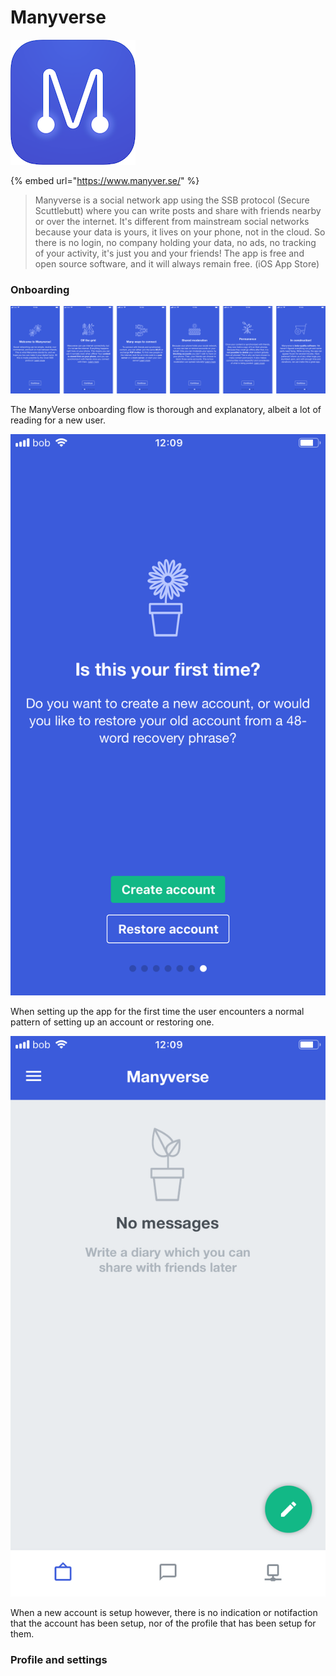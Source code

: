 # Manyverse

![](../../.gitbook/assets/manyverse-icon-small.png)

{% embed url="https://www.manyver.se/" %}

> Manyverse is a social network app using the SSB protocol \(Secure Scuttlebutt\) where you can write posts and share with friends nearby or over the internet. It's different from mainstream social networks because your data is yours, it lives on your phone, not in the cloud. So there is no login, no company holding your data, no ads, no tracking of your activity, it's just you and your friends! The app is free and open source software, and it will always remain free. \(iOS App Store\)

### Onboarding

![Onboarding flow after opening the app for the first time](../../.gitbook/assets/manyverse-onboard.png)

The ManyVerse onboarding flow is thorough and explanatory, albeit a lot of reading for a new user.

![](../../.gitbook/assets/manyverse-screen-7.PNG)

When setting up the app for the first time the user encounters a normal pattern of setting up an account or restoring one.

![](../../.gitbook/assets/manyverse-screen-8.PNG)

When a new account is setup however, there is no indication or notifaction that the account has been setup, nor of the profile that has been setup for them.





### Profile and settings

### 

### 

